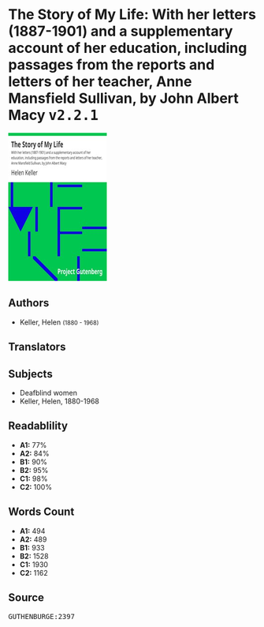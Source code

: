 # The Story of My Life: With her letters (1887-1901) and a supplementary account of her education, including passages from the reports and letters of her teacher, Anne Mansfield Sullivan, by John Albert Macy <kbd>v2.2.1</kbd>

![](./cover.medium.jpg "")

## Authors


 - Keller, Helen <small>(1880 - 1968)</small>

## Translators



## Subjects


 - Deafblind women
 - Keller, Helen, 1880-1968

## Readablility


 - **A1:** 77%
 - **A2:** 84%
 - **B1:** 90%
 - **B2:** 95%
 - **C1:** 98%
 - **C2:** 100%

## Words Count


 - **A1:** 494
 - **A2:** 489
 - **B1:** 933
 - **B2:** 1528
 - **C1:** 1930
 - **C2:** 1162

## Source


<kbd>GUTHENBURGE:2397</kbd>
